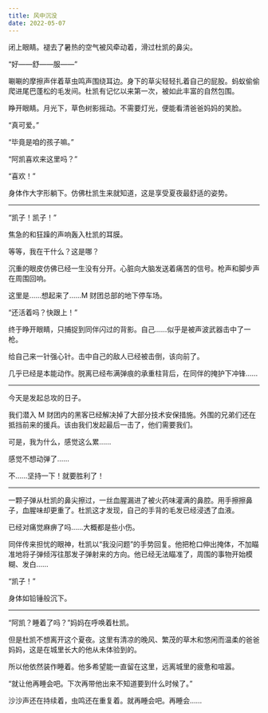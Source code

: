 ```yaml
---
title: 风中沉没
date: 2022-05-07
---
```


闭上眼睛。褪去了暑热的空气被风牵动着，滑过杜凯的鼻尖。

“好——舒——服——”

唰唰的摩擦声伴着草虫鸣声围绕耳边。身下的草尖轻轻扎着自己的屁股。蚂蚁偷偷爬进尾巴蓬松的毛发间。杜凯有记忆以来第一次，被如此丰富的自然包围。

<!-- more -->

睁开眼睛。月光下，草色树影摇动。不需要灯光，便能看清爸爸妈妈的笑脸。

“真可爱。”

“毕竟是咱的孩子嘛。”

“阿凯喜欢来这里吗？”

“喜欢！”

身体作大字形躺下。仿佛杜凯生来就知道，这是享受夏夜最舒适的姿势。

---

“凯子！凯子！”

焦急的和狂躁的声响轰入杜凯的耳膜。

等等，我在干什么？这是哪？

沉重的眼皮仿佛已经一生没有分开。心脏向大脑发送着痛苦的信号。枪声和脚步声在周围回响。

这里是……想起来了……M 财团总部的地下停车场。

“还活着吗？快跟上！”

终于睁开眼睛，只捕捉到同伴闪过的背影。自己……似乎是被声波武器击中了一枪。

给自己来一针强心针。击中自己的敌人已经被击倒，该向前了。

几乎已经是本能动作。脱离已经布满弹痕的承重柱背后，在同伴的掩护下冲锋……

---

今天是发起总攻的日子。

我们潜入 M 财团内的黑客已经解决掉了大部分技术安保措施。外围的兄弟们还在抵挡前来的援兵。该由我们发起最后一击了，他们需要我们。

可是，我为什么，感觉这么累……

感觉不想动弹了……

不……坚持一下！就要胜利了！

---

一颗子弹从杜凯的鼻尖擦过，一丝血腥漏进了被火药味灌满的鼻腔。用手擦擦鼻子，血腥味却更重了。杜凯这才发现，自己的手背的毛发已经浸透了血液。

已经对痛觉麻痹了吗……大概都是些小伤。

同伴传来担忧的眼神，杜凯以“我没问题”的手势回复。他把枪口伸出掩体，不加瞄准地将子弹倾泻往那发子弹射来的方向。他已经无法瞄准了，周围的事物开始模糊、发白……

“凯子！”

身体如铅锤般沉下。

---

“阿凯？睡着了吗？”妈妈在呼唤着杜凯。

但是杜凯不想离开这个夏夜。这里有清凉的晚风、繁茂的草木和悠闲而温柔的爸爸妈妈，这是在城里长大的他从未体验到的。

所以他依然装作睡着。他多希望能一直留在这里，远离城里的疲惫和喧嚣。

“就让他再睡会吧。下次再带他出来不知道要到什么时候了。”

沙沙声还在持续着，虫鸣还在重复着。就再睡会吧。再睡会……
